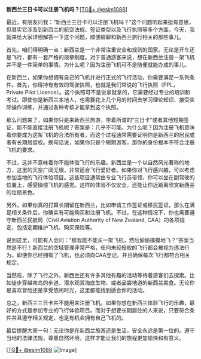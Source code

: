 **新西兰三日卡可以注册飞机吗？**[[TG💪+ @esim1088](https://t.me/s/esim1088)]

最近，有朋友问我：“新西兰三日卡可以注册飞机吗？”这个问题听起来挺有意思，但其实它涉及到新西兰的航空法规、签证类型以及飞行执照等多个方面。今天，我就来给大家详细解答一下这个问题，顺便聊聊和新西兰旅行相关的那些事儿。

首先，咱们得明确一点：新西兰是一个非常注重安全和规则的国家。无论是开车还是飞行，都有一套严格的规章制度。对于普通游客来说，想在新西兰注册一架飞机并不是一件简单的事情。为什么呢？因为注册飞机可不是随便就能办成的事儿。

在新西兰，如果你想拥有自己的飞机并进行正式的飞行活动，你需要满足一系列条件。首先，你得持有有效的驾驶执照，也就是我们常说的飞行执照（PPL，Private Pilot Licence）。这个执照可不是说拿就拿的，它需要经过专业的培训和考试。即使你是新西兰本地人，也需要花上几个月的时间去学习理论知识、接受实际操作训练，并通过各种考核才能拿到这个执照。

那么问题来了，如果你只是来新西兰旅游，带着所谓的“三日卡”或者其他短期签证，能不能直接注册飞机呢？答案是：几乎不可能。为什么呢？因为注册飞机意味着你要成为这架飞机的合法所有者，而这个过程通常需要证明你是新西兰的居民或者有长期居留权。换句话说，如果你只是个短期游客，那你的身份根本不符合注册飞机的要求。

不过，这并不意味着你不能体验飞行的乐趣。新西兰是一个以自然风光著称的地方，这里的天空广阔无垠，非常适合飞行爱好者。如果你对飞行感兴趣，可以考虑参加当地的飞行体验项目。这些项目通常由专业飞行员带领，你可以坐在副驾驶的位置上，感受操控飞机的感觉。这样的体验不仅安全，还能让你近距离欣赏新西兰的壮丽景色。

另外，如果你真的打算长期留在新西兰，比如申请工作签证或移民签证，那么在满足相关条件后，你确实有可能购买和注册飞机。不过，在这种情况下，你也需要遵守新西兰民航局（Civil Aviation Authority of New Zealand, CAA）的各项规定，包括定期维护飞机、购买保险等。

说到这里，可能有人会问：“那我能不能买一架飞机，然后偷偷摸摸地飞？”答案当然是不行！新西兰的空域管理非常严格，任何未经授权的飞行都会被视为违法行为。即便你已经拥有了飞机，也必须向CAA登记，并且确保每次飞行都符合相关规定。

当然啦，除了飞行之外，新西兰还有许多其他有趣的活动等待着游客们去探索。比如徒步穿越南岛的步道、潜水观赏海底生物、或者品尝地道的新西兰美食。无论你是喜欢冒险还是享受悠闲时光，这里都能找到适合你的活动。

总之，新西兰三日卡并不能用来注册飞机。如果你想在新西兰体验飞行的乐趣，最好的方式是参加专业的飞行体验项目。而对于想要长期居住的人来说，只要符合条件并且遵守相关规定，也是有机会拥有自己飞机的。

最后提醒大家一句：无论你是在新西兰旅游还是生活，安全永远是第一位的。遵守当地的法律法规，尊重自然环境，这样才能让我们的旅程更加愉快和有意义。

[[TG💪+ @esim1088](https://t.me/s/esim1088) ![Image](https://i.postimg.cc/4NQfJmqS/Snipaste-2025-05-13-00-14-12.png)]